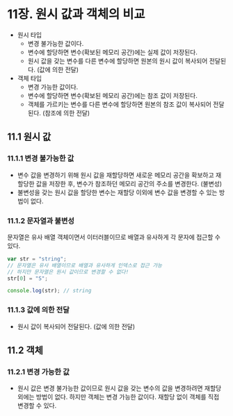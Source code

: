 # 11장. 원시 값과 객체의 비교

- 원시 타입
  - 변경 불가능한 값이다.
  - 변수에 할당하면 변수(확보된 메모리 공간)에는 실제 값이 저장된다.
  - 원시 값을 갖는 변수를 다른 변수에 할당하면 원본의 원시 값이 복사되어 전달된다. (값에 의한 전달)
- 객체 타입
  - 변경 가능한 값이다.
  - 변수에 할당하면 변수(확보된 메모리 공간)에는 참조 값이 저장된다.
  - 객체를 가르키는 변수를 다른 변수에 할당하면 원본의 참조 값이 복사되어 전달된다. (참조에 의한 전달)

## 11.1 원시 값

### 11.1.1 변경 불가능한 값

- 변수 값을 변경하기 위해 원시 값을 재할당하면 새로운 메모리 공간을 확보하고 재할당한 값을 저장한 후, 변수가 참조하던 메모리 공간의 주소를 변경한다. (불변성)
- 불변성을 갖는 원시 값을 할당한 변수는 재할당 이외에 변수 값을 변경할 수 있는 방법이 없다.

### 11.1.2 문자열과 불변성

문자열은 유사 배열 객체이면서 이터러블이므로 배열과 유사하게 각 문자에 접근할 수 있다.

```js
var str = "string";
// 문자열은 유사 배열이므로 배열과 유사하게 인덱스로 접근 가능
// 하지만 문자열은 원시 값이므로 변경할 수 없다!
str[0] = "S";

console.log(str); // string
```

### 11.1.3 값에 의한 전달

- 원시 값이 복사되어 전달된다. (값에 의한 전달)

## 11.2 객체

### 11.2.1 변경 가능한 값

- 원시 값은 변경 불가능한 값이므로 원시 값을 갖는 변수의 값을 변경하려면 재할당 외에는 방법이 없다. 하지만 객체는 변경 가능한 값이다. 재할당 없이 객체를 직접 변경할 수 있다.

